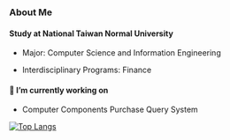 ### About Me
#### Study at National Taiwan Normal University

- Major: Computer Science and Information Engineering

- Interdisciplinary Programs: Finance

#### 🌱 I’m currently working on
- Computer Components Purchase Query System


[![Top Langs](https://github-readme-stats.vercel.app/api/top-langs/?username=ABCDEFG123ddre&layout=compact)](https://github.com/yushi1007)

<!-- github stats
<!--[![Anurag's GitHub stats](https://github-readme-stats.vercel.app/api?username=ABCDEFG123ddre)](https://github.com/anuraghazra/github-readme-stats)

<!--
**ABCDEFG123ddre/ABCDEFG123ddre** is a ✨ _special_ ✨ repository because its `README.md` (this file) appears on your GitHub profile.

Here are some ideas to get you started:

- 🔭 I’m currently working on ...
- 🌱 I’m currently learning ...
- 👯 I’m looking to collaborate on ...
- 🤔 I’m looking for help with ...
- 💬 Ask me about ...
- 📫 How to reach me: ...
- 😄 Pronouns: ...
- ⚡ Fun fact: ...
-->
